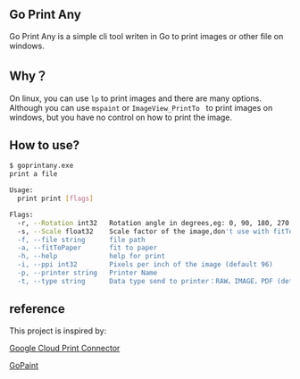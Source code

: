 ## Go Print Any

Go Print Any is a simple cli tool writen in Go to print images or other file on windows.

## Why？

On linux, you can use `lp` to print images and there are many options. Although you can use `mspaint` or `ImageView_PrintTo ` to print images on windows, but you have no control on how to print the image. 

## How to use?

```bash
$ goprintany.exe
print a file

Usage:
  print print [flags]

Flags:
  -r, --Rotation int32   Rotation angle in degrees,eg: 0, 90, 180, 270
  -s, --Scale float32    Scale factor of the image,don't use with fitToPaper (default 1)
  -f, --file string      file path
  -a, --fitToPaper       fit to paper
  -h, --help             help for print
  -i, --ppi int32        Pixels per inch of the image (default 96)
  -p, --printer string   Printer Name
  -t, --type string      Data type send to printer：RAW，IMAGE，PDF (default "IMAGE")
```

## reference

This project is inspired by:

[Google Cloud Print Connector](https://github.com/google/cloud-print-connector)

[GoPaint](https://github.com/shahfarhadreza/gopaint)
